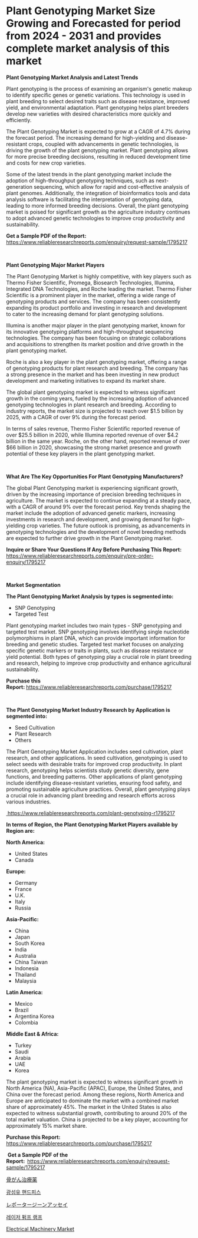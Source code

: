 <p><h1>Plant Genotyping Market Size Growing and Forecasted for period from 2024 - 2031 and provides complete market analysis of this market</h1></p><p><strong>Plant Genotyping Market Analysis and Latest Trends</strong></p>
<p><p>Plant genotyping is the process of examining an organism's genetic makeup to identify specific genes or genetic variations. This technology is used in plant breeding to select desired traits such as disease resistance, improved yield, and environmental adaptation. Plant genotyping helps plant breeders develop new varieties with desired characteristics more quickly and efficiently.</p><p>The Plant Genotyping Market is expected to grow at a CAGR of 4.7% during the forecast period. The increasing demand for high-yielding and disease-resistant crops, coupled with advancements in genetic technologies, is driving the growth of the plant genotyping market. Plant genotyping allows for more precise breeding decisions, resulting in reduced development time and costs for new crop varieties.</p><p>Some of the latest trends in the plant genotyping market include the adoption of high-throughput genotyping techniques, such as next-generation sequencing, which allow for rapid and cost-effective analysis of plant genomes. Additionally, the integration of bioinformatics tools and data analysis software is facilitating the interpretation of genotyping data, leading to more informed breeding decisions. Overall, the plant genotyping market is poised for significant growth as the agriculture industry continues to adopt advanced genetic technologies to improve crop productivity and sustainability.</p></p>
<p><strong>Get a Sample PDF of the Report:&nbsp;</strong> <a href="https://www.reliableresearchreports.com/enquiry/request-sample/1795217">https://www.reliableresearchreports.com/enquiry/request-sample/1795217</a></p>
<p>&nbsp;</p>
<p><strong>Plant Genotyping Major Market Players</strong></p>
<p><p>The Plant Genotyping Market is highly competitive, with key players such as Thermo Fisher Scientific, Promega, Biosearch Technologies, Illumina, Integrated DNA Technologies, and Roche leading the market. Thermo Fisher Scientific is a prominent player in the market, offering a wide range of genotyping products and services. The company has been consistently expanding its product portfolio and investing in research and development to cater to the increasing demand for plant genotyping solutions.</p><p>Illumina is another major player in the plant genotyping market, known for its innovative genotyping platforms and high-throughput sequencing technologies. The company has been focusing on strategic collaborations and acquisitions to strengthen its market position and drive growth in the plant genotyping market.</p><p>Roche is also a key player in the plant genotyping market, offering a range of genotyping products for plant research and breeding. The company has a strong presence in the market and has been investing in new product development and marketing initiatives to expand its market share.</p><p>The global plant genotyping market is expected to witness significant growth in the coming years, fueled by the increasing adoption of advanced genotyping technologies in plant research and breeding. According to industry reports, the market size is projected to reach over $1.5 billion by 2025, with a CAGR of over 9% during the forecast period.</p><p>In terms of sales revenue, Thermo Fisher Scientific reported revenue of over $25.5 billion in 2020, while Illumina reported revenue of over $4.2 billion in the same year. Roche, on the other hand, reported revenue of over $66 billion in 2020, showcasing the strong market presence and growth potential of these key players in the plant genotyping market.</p></p>
<p>&nbsp;</p>
<p><strong>What Are The Key Opportunities For Plant Genotyping Manufacturers?</strong></p>
<p><p>The global Plant Genotyping market is experiencing significant growth, driven by the increasing importance of precision breeding techniques in agriculture. The market is expected to continue expanding at a steady pace, with a CAGR of around 9% over the forecast period. Key trends shaping the market include the adoption of advanced genetic markers, increasing investments in research and development, and growing demand for high-yielding crop varieties. The future outlook is promising, as advancements in genotyping technologies and the development of novel breeding methods are expected to further drive growth in the Plant Genotyping market.</p></p>
<p><strong>Inquire or Share Your Questions If Any Before Purchasing This Report:</strong> <a href="https://www.reliableresearchreports.com/enquiry/pre-order-enquiry/1795217">https://www.reliableresearchreports.com/enquiry/pre-order-enquiry/1795217</a></p>
<p>&nbsp;</p>
<p><strong>Market Segmentation</strong></p>
<p><strong>The Plant Genotyping Market Analysis by types is segmented into:</strong></p>
<p><ul><li>SNP Genotyping</li><li>Targeted Test</li></ul></p>
<p><p>Plant genotyping market includes two main types - SNP genotyping and targeted test market. SNP genotyping involves identifying single nucleotide polymorphisms in plant DNA, which can provide important information for breeding and genetic studies. Targeted test market focuses on analyzing specific genetic markers or traits in plants, such as disease resistance or yield potential. Both types of genotyping play a crucial role in plant breeding and research, helping to improve crop productivity and enhance agricultural sustainability.</p></p>
<p><strong>Purchase this Report:&nbsp;</strong><a href="https://www.reliableresearchreports.com/purchase/1795217">https://www.reliableresearchreports.com/purchase/1795217</a></p>
<p>&nbsp;</p>
<p><strong>The Plant Genotyping Market Industry Research by Application is segmented into:</strong></p>
<p><ul><li>Seed Cultivation</li><li>Plant Research</li><li>Others</li></ul></p>
<p><p>The Plant Genotyping Market Application includes seed cultivation, plant research, and other applications. In seed cultivation, genotyping is used to select seeds with desirable traits for improved crop productivity. In plant research, genotyping helps scientists study genetic diversity, gene functions, and breeding patterns. Other applications of plant genotyping include identifying disease-resistant varieties, ensuring food safety, and promoting sustainable agriculture practices. Overall, plant genotyping plays a crucial role in advancing plant breeding and research efforts across various industries.</p></p>
<p><a href="https://www.reliableresearchreports.com/plant-genotyping-r1795217">&nbsp;https://www.reliableresearchreports.com/plant-genotyping-r1795217</a></p>
<p><strong>In terms of Region, the Plant Genotyping Market Players available by Region are:</strong></p>
<p>
    <p> <strong> North America: </strong>
        <ul>
            <li>United States</li>
            <li>Canada</li>
        </ul>
        </p> 
    <p> <strong> Europe: </strong>
        <ul>
            <li>Germany</li>
            <li>France</li>
            <li>U.K.</li>
            <li>Italy</li>
            <li>Russia</li>
        </ul>
        </p> 
    <p> <strong> Asia-Pacific: </strong>
        <ul>
            <li>China</li>
            <li>Japan</li>
            <li>South Korea</li>
            <li>India</li>
            <li>Australia</li>
            <li>China Taiwan</li>
            <li>Indonesia</li>
            <li>Thailand</li>
            <li>Malaysia</li>
        </ul>
        </p> 
    <p> <strong> Latin America: </strong>
        <ul>
            <li>Mexico</li>
            <li>Brazil</li>
            <li>Argentina Korea</li>
            <li>Colombia</li>
        </ul>
        </p> 
    <p> <strong> Middle East & Africa: </strong>
        <ul>
            <li>Turkey</li>
            <li>Saudi</li>
            <li>Arabia</li>
            <li>UAE</li>
            <li>Korea</li>
        </ul>
    </p>
    </p>
<p><p>The plant genotyping market is expected to witness significant growth in North America (NA), Asia-Pacific (APAC), Europe, the United States, and China over the forecast period. Among these regions, North America and Europe are anticipated to dominate the market with a combined market share of approximately 45%. The market in the United States is also expected to witness substantial growth, contributing to around 20% of the total market valuation. China is projected to be a key player, accounting for approximately 15% market share.</p></p>
<p><strong>Purchase this Report: </strong><a href="https://www.reliableresearchreports.com/purchase/1795217">https://www.reliableresearchreports.com/purchase/1795217</a></p>
<p>&nbsp;<strong>Get a Sample PDF of the Report:&nbsp;&nbsp;</strong><a href="https://www.reliableresearchreports.com/enquiry/request-sample/1795217">https://www.reliableresearchreports.com/enquiry/request-sample/1795217</a></p>
<p><strong></strong></p>
<p><p><a href="https://github.com/Alenaieme/Market-Research-Report-List-2/blob/main/243006669158.md">骨がん治療薬</a></p><p><a href="https://github.com/vanessagrant665567/Market-Research-Report-List-2/blob/main/118143086465.md">광섬유 핸드피스</a></p><p><a href="https://github.com/klon646/Market-Research-Report-List-3/blob/main/610805069157.md">レポータージーンアッセイ</a></p><p><a href="https://github.com/rrmadityapu/Market-Research-Report-List-2/blob/main/162119686466.md">레이저 펌프 램프</a></p><p><a href="https://github.com/HowardDelgaXXfnf/Market-Research-Report-List-1/blob/main/electrical-machinery-market.md">Electrical Machinery Market</a></p></p>
